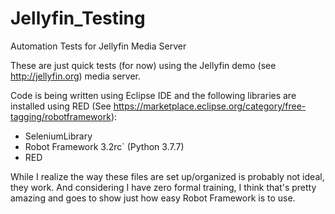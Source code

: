 # Jellyfin_Testing
Automation Tests for Jellyfin Media Server


These are just quick tests (for now) using the Jellyfin demo (see http://jellyfin.org) media server. 

Code is being written using Eclipse IDE and the following libraries are installed using RED (See https://marketplace.eclipse.org/category/free-tagging/robotframework): 
- SeleniumLibrary
- Robot Framework 3.2rc` (Python 3.7.7) 
- RED

While I realize the way these files are set up/organized is probably not ideal, they work. And considering I have zero formal training, I think that's pretty amazing and goes to show just how easy Robot Framework is to use.
